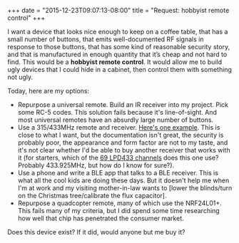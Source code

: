 ﻿+++
date = "2015-12-23T09:07:13-08:00"
title = "Request: hobbyist remote control"
+++



I want a device that looks nice enough to keep on a coffee table, that has a
small number of buttons, that emits well-documented RF signals in response to
those buttons, that has some kind of reasonable security story, and that is
manufactured in enough quantity that it’s cheap and not hard to find. This
would be a **hobbyist remote control**. It would allow me to build ugly
devices that I could hide in a cabinet, then control them with something not
ugly.

Today, here are my options:

  * Repurpose a universal remote. Build an IR receiver into my project. Pick some RC-5 codes. This solution fails because it's line-of-sight. And most universal remotes have an absurdly large number of buttons.
  * Use a 315/433MHz remote and receiver. [Here's one example](http://www.aliexpress.com/store/product/Free-Shipping-Universal-4-Channel-433mhz-RF-Wireless-Remote-Control-Module-2262-2272-Remote-Controler-Kit/1725790_32381477987.html). This is close to what I want, but the documentation isn't great, the security is probably poor, the appearance and form factor are not to my taste, and it's not clear whether I'd be able to buy another receiver that works with it (for starters, which of the [69 LPD433 channels](https://en.wikipedia.org/wiki/LPD433) does this one use? Probably 433.925MHz, but how do I know for sure?).
  * Use a phone and write a BLE app that talks to a BLE receiver. This is what all the cool kids are doing these days. But it doesn't help me when I'm at work and my visiting mother-in-law wants to [lower the blinds/turn on the Christmas tree/calibrate the flux capacitor].
  * Repurpose a quadcopter remote, many of which use the NRF24L01+. This fails many of my criteria, but I did spend some time researching how well that chip has penetrated the consumer market.

Does this device exist? If it did, would anyone but me buy it?

